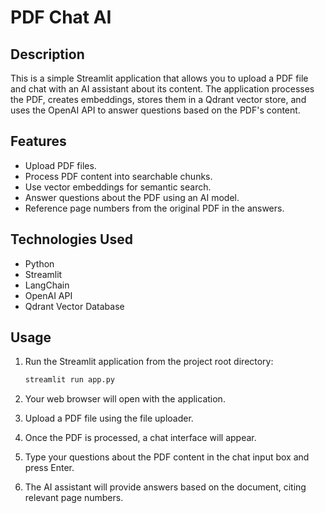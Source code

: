 # PDF Chat AI

## Description
This is a simple Streamlit application that allows you to upload a PDF file and chat with an AI assistant about its content. The application processes the PDF, creates embeddings, stores them in a Qdrant vector store, and uses the OpenAI API to answer questions based on the PDF's content.

## Features
- Upload PDF files.
- Process PDF content into searchable chunks.
- Use vector embeddings for semantic search.
- Answer questions about the PDF using an AI model.
- Reference page numbers from the original PDF in the answers.

## Technologies Used
- Python
- Streamlit
- LangChain
- OpenAI API
- Qdrant Vector Database

## Usage

1. Run the Streamlit application from the project root directory:
   ```bash
   streamlit run app.py
   ```

2. Your web browser will open with the application.

3. Upload a PDF file using the file uploader.

4. Once the PDF is processed, a chat interface will appear.

5. Type your questions about the PDF content in the chat input box and press Enter.

6. The AI assistant will provide answers based on the document, citing relevant page numbers.

